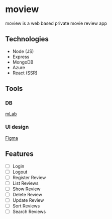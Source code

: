 # moview
moview is a web based private movie review app

## Technologies
- Node (JS)
- Express
- MongoDB
- Azure
- React (SSR)

## Tools
### DB
[mLab](https://mlab.com/login/)

### UI design
[Figma](https://www.figma.com/)

## Features
- [ ] Login
- [ ] Logout
- [ ] Register Review
- [ ] List Reviews
- [ ] Show Review
- [ ] Delete Review
- [ ] Update Review
- [ ] Sort Reviews
- [ ] Search Reviews
